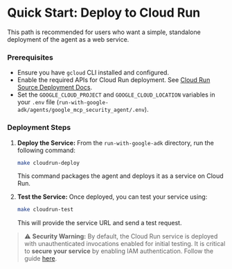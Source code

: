 # Quick Start: Deploy to Cloud Run

This path is recommended for users who want a simple, standalone deployment of the agent as a web service.

### Prerequisites

-   Ensure you have `gcloud` CLI installed and configured.
-   Enable the required APIs for Cloud Run deployment. See [Cloud Run Source Deployment Docs](https://cloud.google.com/run/docs/deploying-source-code#before_you_begin).
-   Set the `GOOGLE_CLOUD_PROJECT` and `GOOGLE_CLOUD_LOCATION` variables in your `.env` file (`run-with-google-adk/agents/google_mcp_security_agent/.env`).

### Deployment Steps

1.  **Deploy the Service:**
    From the `run-with-google-adk` directory, run the following command:
    ```bash
    make cloudrun-deploy
    ```
    This command packages the agent and deploys it as a service on Cloud Run.

2.  **Test the Service:**
    Once deployed, you can test your service using:
    ```bash
    make cloudrun-test
    ```
    This will provide the service URL and send a test request.

> ⚠️ **Security Warning:**
> By default, the Cloud Run service is deployed with unauthenticated invocations enabled for initial testing. It is critical to **secure your service** by enabling IAM authentication. Follow the guide [here](https://cloud.google.com/run/docs/authenticating/developers).
